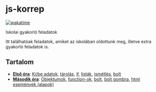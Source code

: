 # js-korrep

[![wakatime](https://wakatime.com/badge/github/Legolaszstudio/js-korrep.svg)](https://wakatime.com/badge/github/Legolaszstudio/js-korrep)

Iskolai gyakorló feladatok

Itt találhatóak feladatok, amiket az iskolában oldottunk meg, illetve extra gyakorló feladatok is.

## Tartalom

- **[Első óra](/Elso/)**: [Ki/be adatok](./Elso/alert_log_prompt.md), [tárolás](./Elso/valtozo.md), [if](./Elso/if.md), [listák](./Elso/array.md), [ismétlés](./Elso/ciklus.md), [bolt](./Elso/bolt.md)
- **[Második óra](/Masodik/)**: [Objektumok](./Masodik/object.md), [function-ok](./Masodik/func.md), [bolt](./Masodik/bolt.md), [bolt gombra](./Masodik/bolt-html.md), [html események (alapok)](html-eventek.md)
